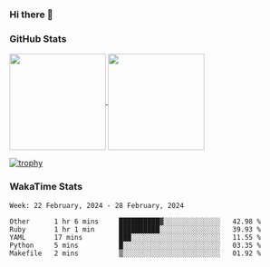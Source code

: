 ### Hi there 👋

### GitHub Stats

<a href="https://github.com/anuraghazra/github-readme-stats">
  <img align="center" height="170px" src="https://github-readme-stats.vercel.app/api/top-langs/?username=tksfjt1024&layout=compact&count_private=true&show_icons=true&show_icons=true&theme=graywhite" />
</a>
<a href="https://github.com/anuraghazra/github-readme-stats">
  <img align="center" height="170px" src="https://github-readme-stats.vercel.app/api?username=tksfjt1024&count_private=true&show_icons=true&show_icons=true&theme=graywhite" />
</a>

[![trophy](https://github-profile-trophy.vercel.app/?username=tksfjt1024)](https://github.com/ryo-ma/github-profile-trophy)

### WakaTime Stats

<!--START_SECTION:waka-->
```text
Week: 22 February, 2024 - 28 February, 2024

Other      1 hr 6 mins     ██████████▓░░░░░░░░░░░░░░   42.98 % 
Ruby       1 hr 1 min      ██████████░░░░░░░░░░░░░░░   39.93 % 
YAML       17 mins         ███░░░░░░░░░░░░░░░░░░░░░░   11.55 % 
Python     5 mins          █░░░░░░░░░░░░░░░░░░░░░░░░   03.35 % 
Makefile   2 mins          ▒░░░░░░░░░░░░░░░░░░░░░░░░   01.92 % 
```
<!--END_SECTION:waka-->
